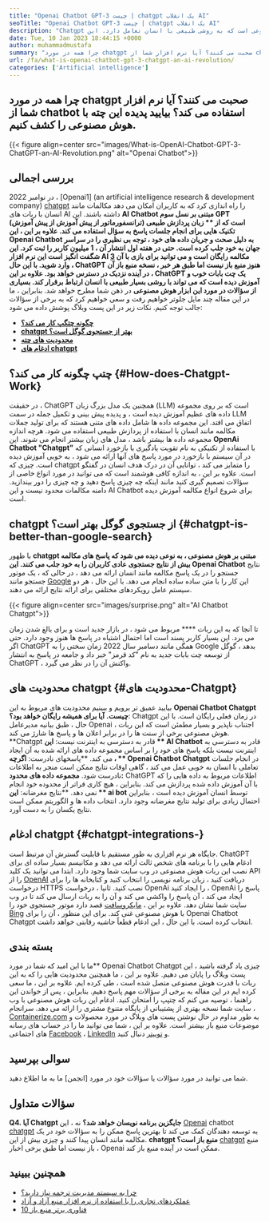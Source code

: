```yaml
---
title: "Openai Chatbot GPT-3 چیست | chatgpt یک انقلاب AI" 
seoTitle: "Openai Chatbot GPT-3 چیست | chatgpt یک انقلاب AI" 
description: "Chatgpt یک چت بابات دارای هوش مصنوعی است که به روشی طبیعی با انسان تعامل دارد. این chatbot OpenAi بر اساس مدل AI پردازش زبان به نام GPT-3 ساخته شده است." 
date: Tue, 10 Jan 2023 18:44:15 +0000
author: muhammadmustafa
summary: "چرا همه در مورد chatgpt صحبت می کنند؟ آیا نرم افزار شما از chatbot استفاده می کند؟ بیایید پدیده این چته با هوش مصنوعی را کشف کنیم." 
url: /fa/what-is-openai-chatbot-gpt-3-chatgpt-an-ai-revolution/
categories: ['Artificial intelligence']
---
```


## چرا همه در مورد chatgpt صحبت می کنند؟ آیا نرم افزار شما از chatbot استفاده می کند؟ بیایید پدیده این چته با هوش مصنوعی را کشف کنیم.

{{< figure align=center src="images/What-is-OpenAI-Chatbot-GPT-3-ChatGPT-an-AI-Revolution.png" alt="Openai Chatbot">}}


## بررسی اجمالی

در نوامبر 2022 ، [Openai1] (an artificial intelligence research & development company) [chatgpt][2] را راه اندازی کرد که به کاربران امکان می دهد مکالمات مانند انسان با ربات های AI داشته باشند. این **AI Chatbot  **مبتنی بر نسل سوم GPT (ترانسفورماتور از پیش آموزش از پیش آموزش) است که از **  زبان پردازش طبیعی  **تکنیک هایی برای انجام جلسات پاسخ به سؤال استفاده می کند. علاوه بر این ، این**   Openai Chatbot** به دلیل صحت و جریان داده های خود ، توجه بی نظیری را در سراسر جهان به خود جلب کرده است. حتی در هفته اول انتشار آن ، 1 میلیون کاربر را ثبت کرد. این شگفت انگیز است
این نرم افزار AI مکالمه رایگان است و می توانید برای بازی با آن [3] وارد شوید. با این حال ، ChatGPT هنوز منبع باز نیست اما طبق هر خبر ، نسخه منبع باز آن در آینده نزدیک در دسترس خواهد بود. علاوه بر این ، ChatGPT یک چت بابات خوب و آموزش دیده است که می تواند با روشی بسیار طبیعی با انسان ارتباط برقرار کند. بسیاری از سؤالات در مورد این ابزار هوش مصنوعی** در ذهن شما مطرح خواهد شد. بنابراین ، ما در این مقاله چند مایل جلوتر خواهیم رفت و سعی خواهیم کرد که به برخی از سؤالات جالب توجه کنیم.
نکات زیر در این پست وبلاگ پوشش داده می شود:
  * **[چگونه چتگپ کار می کند؟][4]**
  * **[chatgpt بهتر از جستجوی گوگل است؟][5]**
  * **[محدودیت های چته][6]**
  * **[ادغام های chatgpt][7]**

## چتپ چگونه کار می کند؟   {#How-does-Chatgpt-Work}
در حقیقت ، ChatGPT همچنین یک مدل بزرگ زبان (LLM) است که بر روی مجموعه داده های عظیم آموزش دیده است ، و پدیده پیش بینی و تکمیل جمله در سمت LLM اتفاق می افتد. این مجموعه داده ها شامل داده های متنی هستند که برای تولید جملات مکالمه مانند انسان با استفاده از پردازش طبیعی استفاده می شود. هرچه اندازه مجموعه داده ها بیشتر باشد ، مدل های زبان بیشتر انجام می شوند.
این  **OpenAi Chatbot "Chatgpt"**  با استفاده از تکنیکی به نام تقویت یادگیری با بازخورد انسانی که در آن سیستم با بازخورد در مورد پاسخ های آنها ارائه می شود ، به خوبی آموزش دیده است. چیزی که chatgpt را متمایز می کند ، توانایی آن در درک هدف انسان در گفتگو است. علاوه بر این ، به اندازه کافی هوشمند است که می توانید در مورد انواع خاصی از سؤالات تصمیم گیری کنید مانند اینکه چه چیزی پاسخ دهید و چه چیزی را دور بیندازید. دامنه مکالمات محدود نیست و این AI Chatbot برای شروع انواع مکالمه آموزش دیده است.

## chatgpt از جستجوی گوگل بهتر است؟   {#chatgpt-is-better-than-google-search}
با ظهور **chatgpt  **مبتنی بر هوش مصنوعی ، به نوعی دیده می شود که پاسخ های مکالمه بیش از نتایج جستجوی عادی کاربران را به خود جلب می کنند. این**   Openai Chatbot** نتایج جستجو را در یک پاسخ مکالمه مانند انسان ارائه می دهد ، در حالی که ، یک موتور جستجو مانند [Google][8] این کار را با متن ساده ساده انجام می دهد. با این حال ، هر دو سیستم عامل رویکردهای مختلفی برای ارائه نتایج ارائه می دهند.

{{< figure align=center src="images/surprise.png" alt="AI Chatbot Chatgpt">}}

تا آنجا که به این ربات **** مربوط می شود ، در بازار جدید است و برای بالغ شدن زمان می برد. این بسیار کاربر پسند است اما احتمال اشتباه در پاسخ ها هنوز وجود دارد. حتی اگر ChatGPT همگی مانند دسامبر سال 2022 زمان سختی را به Google بدهد ، گوگل از توسعه چت بابات جدید به نام "کد قرمز" خبر داد و جامعه در پاسخ به انتشار ChatGPT ، واکنش آن را در نظر می گیرد.

## محدودیت های chatgpt   {#محدودیت های-Chatgpt}
بیایید عمیق تر برویم و ببینیم محدودیت های مربوط به این  **Openai Chatbot Chatgpt چیست.** 
**آیا برای همیشه رایگان خواهد بود؟**: Chatgpt در زمان فعلی رایگان است. با این حال ، طبق بیانیه مدیرعامل Openai ، اجتناب ناپذیر و بسیار مطمئن است که این ربات هوش مصنوعی برخی از سنت ها را در برابر اعلان ها و پاسخ ها شارژ می کند.
**Chatgpt قادر به دسترسی به اینترنت نیست: **این ** AI Chatbot**  قادر به دسترسی به اینترنت نیست بلکه پاسخ های خود را بر اساس مجموعه داده های ارائه شده به آن ایجاد می کند.
**پاسخهای نادرست: **اگرچه ، ** Openai Chatbot Chatgpt**  در انجام جلسات تعاملی با انسان به خوبی عمل می کند ، گاهی اوقات نتایج ممکن است منجر به اطلاعات نادرست شود.
**مجموعه داده های محدود:** ChatGPT اطلاعات مربوط به داده هایی را که با آن آموزش داده شده پردازش می کند. بنابراین ، هیچ کاری فراتر از محدوده خود انجام نمی دهد.
**نتایج مغرضانه: **این ** ai bot**  توسط انسان آموزش دیده است ، بنابراین احتمال زیادی برای تولید نتایج مغرضانه وجود دارد. انتخاب داده ها و الگوریتم ممکن است نتایج یکسان را به دست آورد.

## ادغام chatgpt   {#chatgpt-integrations-}
جایگاه هر نرم افزاری به طور مستقیم با قابلیت گسترش آن مرتبط است. ChatGPT ادغام هایی را با برنامه های شخص ثالث ارائه می دهد و مکانیسم بسیار ساده ای برای نصب این ربات هوش مصنوعی در وب سایت شما وجود دارد. ابتدا می توانید یک کلید API را از [OpenAI][1] دریافت کنید ، زبان برنامه نویسی را انتخاب کنید و کتابخانه ها را برای درخواست HTTPS نصب کنید. ثانیا ، درخواست OpenAi را ایجاد کنید ، OpenAi پاسخ را ایجاد می کند ، آن پاسخ را واکشی می کند و آن را به ربات ارسال می کند تا در وب سایت شما نشان دهد.
علاوه بر این ، [مایکروسافت][9] قصد دارد موتور جستجوی خود را [Bing][10] با هوش مصنوعی غنی کند. برای این منظور ، آن را برای Openai Chatbot Chatgpt انتخاب کرده است. با این حال ، این ادغام قطعاً حاشیه رقابتی خواهد داشت.

## بسته بندی
ما با این امید که شما در مورد** Openai Chatbot Chatgpt چیزی یاد گرفته باشید ، این پست وبلاگ را پایان می دهیم. علاوه بر این ، ما همچنین محدودیت هایی را که به این ربات با قدرت هوش مصنوعی متصل شده است ، طی کرده ایم. علاوه بر این ، ما سعی کرده ایم در این مقاله به برخی از سؤالات مهم پاسخ دهیم. بنابراین ، پس از خواندن این راهنما ، توصیه می کنم که چتپپ را امتحان کنید. ادغام این ربات هوش مصنوعی با وب سایت شما نسخه بهتری از پشتیبانی از پایگاه متنوع مشتری را ارائه می دهد.
سرانجام ، [Containerize.com][11] به طور مداوم در حال نوشتن پست های وبلاگ در مورد محصولات و موضوعات منبع باز بیشتر است. علاوه بر این ، شما می توانید ما را در حساب های رسانه های اجتماعی [Facebook][12] ، [LinkedIn][13] و [توییتر][14] دنبال کنید.

## سوالی بپرسید
شما می توانید در مورد سؤالات یا سؤالات خود در مورد [انجمن] ما به ما اطلاع دهید.

## سؤالات متداول
**Q4. آیا Chatgpt جایگزین برنامه نویسان خواهد شد؟**
نه ، این [Openai][1] chatbot [chatgpt][2] به توسعه دهندگان کمک می کند تا بهترین پاسخ ممکن را به سؤالات خود در یک مکالمه مانند انسان پیدا کنند و چیزی بیش از این.
**chatgpt منبع باز است؟**
[chatgpt][2] منبع باز نیست اما طبق برخی اخبار ، Openai ممکن است در آینده منبع باز کند.

## همچنین ببینید
  * [چرا به سیستم مدیریت ترجمه نیاز دارید؟][16]
  * [عملکردهای تجاری را با استفاده از نرم افزار منبع آزاد و آزاد][17]
  * [10 فناوری برتر منبع باز][18]

  
[1]: https://openai.com/
[2]: https://chat.openai.com/chat
[3]: https://chat.openai.com/
[4]: #How-does-ChatGPT-work
[5]: #ChatGPT-is-better-than-Google-Search
[6]: #Limitations-of-ChatGPT
[7]: #ChatGPT-integrations-
[8]: https://www.google.com/
[9]: https://www.microsoft.com/en-pk
[10]: https://www.bing.com/
[11]: https://www.containerize.com/
[12]: https://web.facebook.com/containerize
[13]: https://www.linkedin.com/company/containerize/
[14]: https://twitter.com/containerize_co
[15]: https://forum.containerize.com/
[16]: https://blog.containerize.com/software-development/why-do-you-need-a-translation-management-system/
[17]: https://blog.containerize.com/blogging/automate-business-operations-using-open-source-software/
[18]: https://blog.containerize.com/backup-and-sync-software/top-10-open-source-trending-technologies-of-2022/
